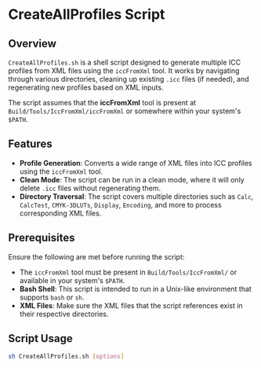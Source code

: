 # CreateAllProfiles Script

## Overview

`CreateAllProfiles.sh` is a shell script designed to generate multiple ICC profiles from XML files using the `iccFromXml` tool. It works by navigating through various directories, cleaning up existing `.icc` files (if needed), and regenerating new profiles based on XML inputs.

The script assumes that the **iccFromXml** tool is present at `Build/Tools/IccFromXml/iccFromXml` or somewhere within your system's `$PATH`.

## Features

- **Profile Generation**: Converts a wide range of XML files into ICC profiles using the `iccFromXml` tool.
- **Clean Mode**: The script can be run in a clean mode, where it will only delete `.icc` files without regenerating them.
- **Directory Traversal**: The script covers multiple directories such as `Calc`, `CalcTest`, `CMYK-3DLUTs`, `Display`, `Encoding`, and more to process corresponding XML files.

## Prerequisites

Ensure the following are met before running the script:

- The `iccFromXml` tool must be present in `Build/Tools/IccFromXml/` or available in your system's `$PATH`.
- **Bash Shell**: This script is intended to run in a Unix-like environment that supports `bash` or `sh`.
- **XML Files**: Make sure the XML files that the script references exist in their respective directories.
  
## Script Usage

```bash
sh CreateAllProfiles.sh [options]
